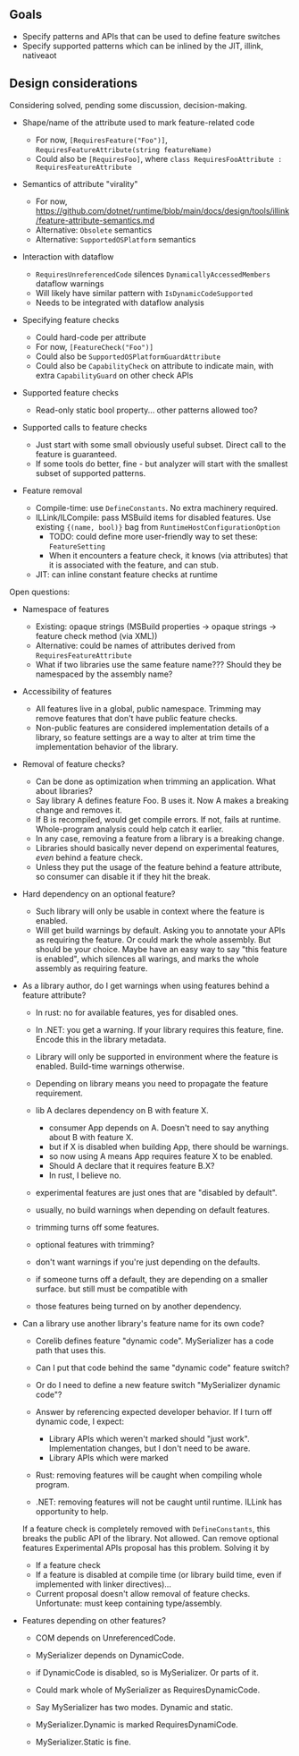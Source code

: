 ## Goals

- Specify patterns and APIs that can be used to define feature switches
- Specify supported patterns which can be inlined by the JIT, illink, nativeaot

## Design considerations

Considering solved, pending some discussion, decision-making.

- Shape/name of the attribute used to mark feature-related code
  - For now, `[RequiresFeature("Foo")]`, `RequiresFeatureAttribute(string featureName)`
  - Could also be `[RequiresFoo]`, where `class RequiresFooAttribute : RequiresFeatureAttribute`

- Semantics of attribute "virality"
  - For now, https://github.com/dotnet/runtime/blob/main/docs/design/tools/illink/feature-attribute-semantics.md
  - Alternative: `Obsolete` semantics
  - Alternative: `SupportedOSPlatform` semantics

- Interaction with dataflow
  - `RequiresUnreferencedCode` silences `DynamicallyAccessedMembers` dataflow warnings
  - Will likely have similar pattern with `IsDynamicCodeSupported`
  - Needs to be integrated with dataflow analysis

- Specifying feature checks
  - Could hard-code per attribute
  - For now, `[FeatureCheck("Foo")]`
  - Could also be `SupportedOSPlatformGuardAttribute`
  - Could also be `CapabilityCheck` on attribute to indicate main, with extra `CapabilityGuard` on other check APIs

- Supported feature checks
  - Read-only static bool property... other patterns allowed too?

- Supported calls to feature checks
  - Just start with some small obviously useful subset. Direct call to the feature is guaranteed.
  - If some tools do better, fine - but analyzer will start with the smallest subset of supported patterns.

- Feature removal
  - Compile-time: use `DefineConstants`. No extra machinery required.
  - ILLink/ILCompile: pass MSBuild items for disabled features. Use existing `{(name, bool)}` bag from `RuntimeHostConfigurationOption`
    - TODO: could define more user-friendly way to set these: `FeatureSetting`
    - When it encounters a feature check, it knows (via attributes) that it is associated with the feature, and can stub.
  - JIT: can inline constant feature checks at runtime

Open questions:

- Namespace of features
  - Existing: opaque strings (MSBuild properties -> opaque strings -> feature check method (via XML))
  - Alternative: could be names of attributes derived from `RequiresFeatureAttribute`
  - What if two libraries use the same feature name??? Should they be namespaced by the assembly name?

- Accessibility of features
  - All features live in a global, public namespace. Trimming may remove features that don't have public feature checks.
  - Non-public features are considered implementation details of a library, so feature settings are a way to alter at trim time
    the implementation behavior of the library.

- Removal of feature checks?
  - Can be done as optimization when trimming an application. What about libraries?
  - Say library A defines feature Foo. B uses it. Now A makes a breaking change and removes it.
  - If B is recompiled, would get compile errors. If not, fails at runtime. Whole-program analysis could help catch it earlier.
  - In any case, removing a feature from a library is a breaking change.
  - Libraries should basically never depend on experimental features, _even_ behind a feature check.
  - Unless they put the usage of the feature behind a feature attribute, so consumer can disable it if they hit the break.

- Hard dependency on an optional feature?
  - Such library will only be usable in context where the feature is enabled.
  - Will get build warnings by default. Asking you to annotate your APIs as requiring the feature.
    Or could mark the whole assembly. But should be your choice.
    Maybe have an easy way to say "this feature is enabled", which silences all warings, and marks the whole assembly as requiring feature.

- As a library author, do I get warnings when using features behind a feature attribute?
  - In rust: no for available features, yes for disabled ones.
  - In .NET: you get a warning. If your library requires this feature, fine. Encode this in the library metadata.
  - Library will only be supported in environment where the feature is enabled. Build-time warnings otherwise.
  - Depending on library means you need to propagate the feature requirement.

  - lib A declares dependency on B with feature X.
    - consumer App depends on A. Doesn't need to say anything about B with feature X.
    - but if X is disabled when building App, there should be warnings.
    - so now using A means App requires feature X to be enabled.
    - Should A declare that it requires feature B.X?
    - In rust, I believe no.
    
  - experimental features are just ones that are "disabled by default".
  - usually, no build warnings when depending on default features.
  - trimming turns off some features.
  - optional features with trimming?
  - don't want warnings if you're just depending on the defaults.
  - if someone turns off a default, they are depending on a smaller surface. but still must be compatible with
  - those features being turned on by another dependency.


- Can a library use another library's feature name for its own code?
  - Corelib defines feature "dynamic code". MySerializer has a code path that uses this.
  - Can I put that code behind the same "dynamic code" feature switch?
  - Or do I need to define a new feature switch "MySerializer dynamic code"?
  - Answer by referencing expected developer behavior. If I turn off dynamic code, I expect:
    - Library APIs which weren't marked should "just work". Implementation changes, but I don't need to be aware.
    - Library APIs which were marked


  - Rust: removing features will be caught when compiling whole program.
  - .NET: removing features will not be caught until runtime. ILLink has opportunity to help.

   If a feature check is completely removed with `DefineConstants`, this breaks the public API of the library. Not allowed.
   Can remove optional features
   Experimental APIs proposal has this problem. Solving it by 

  - If a feature check 
  - If a feature is disabled at compile time (or library build time, even if implemented with linker directives)...
  - Current proposal doesn't allow removal of feature checks. Unfortunate: must keep containing type/assembly.

- Features depending on other features?
  - COM depends on UnreferencedCode.
  - MySerializer depends on DynamicCode.
  - if DynamicCode is disabled, so is MySerializer. Or parts of it.
  - Could mark whole of MySerializer as RequiresDynamicCode.

  - Say MySerializer has two modes. Dynamic and static.
  - MySerializer.Dynamic is marked RequiresDynamiCode.
  - MySerializer.Static is fine.